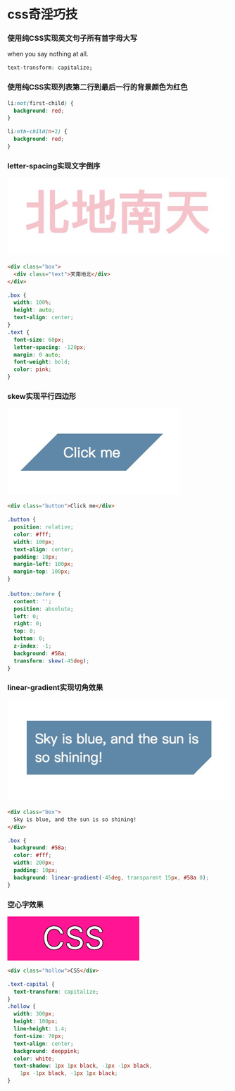 # css奇淫巧技

### 使用纯CSS实现英文句子所有首字母大写

<div class="text-capital">when you say nothing at all.</div>

```css
text-transform: capitalize;
```

### 使用纯CSS实现列表第二行到最后一行的背景颜色为红色

```css
li:not(first-child) {
  background: red;
}
```

```css
li:nth-child(n+2) {
  background: red;
}
```

### letter-spacing实现文字倒序

![](../imgs/letterSpacing.jpg)

```html
<div class="box">
  <div class="text">天南地北</div>
</div>
```

```css
.box {
  width: 100%;
  height: auto;
  text-align: center;
}
.text {
  font-size: 60px;
  letter-spacing: -120px;
  margin: 0 auto;
  font-weight: bold;
  color: pink;
}
```

### skew实现平行四边形

![](../imgs/skew.jpg)

```html
<div class="button">Click me</div>
```

```css
.button {
  position: relative;
  color: #fff;
  width: 100px;
  text-align: center;
  padding: 10px;
  margin-left: 100px;
  margin-top: 100px;
}

.button::before {
  content: '';
  position: absolute;
  left: 0;
  right: 0;
  top: 0;
  bottom: 0;
  z-index: -1;
  background: #58a;
  transform: skew(-45deg);
}
```

### linear-gradient实现切角效果

![](../imgs/chamfer.jpg)

```html
<div class="box">
  Sky is blue, and the sun is so shining!
</div>
```

```css
.box {
  background: #58a;
  color: #fff;
  width: 200px;
  padding: 10px;
  background: linear-gradient(-45deg, transparent 15px, #58a 0);
}
```

### 空心字效果

<div class="hollow">CSS</div>

```html
<div class="hollow">CSS</div>
```

```css
.text-capital {
  text-transform: capitalize;
}
.hollow {
  width: 300px;
  height: 100px;
  line-height: 1.4;
  font-size: 70px;
  text-align: center;
  background: deeppink;
  color: white;
  text-shadow: 1px 1px black, -1px -1px black,
    1px -1px black, -1px 1px black;
}
```

<style>
.hollow {
  width: 300px;
  height: 100px;
  line-height: 1.4;
  font-size: 70px;
  text-align: center;
  background: deeppink;
  color: white;
  text-shadow: 1px 1px black, -1px -1px black,
    1px -1px black, -1px 1px black;
}
</style>
